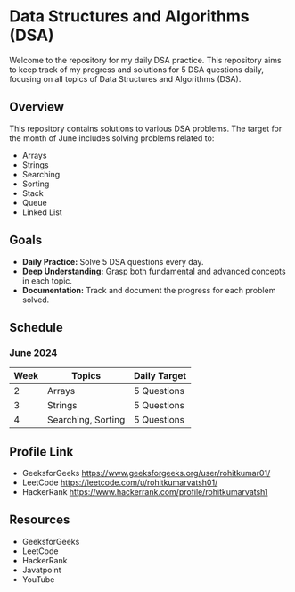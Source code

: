 # Data Structures and Algorithms (DSA) 

Welcome to the repository for my daily DSA practice. This repository aims to keep track of my progress and solutions for 5 DSA questions daily, focusing on all topics of Data Structures and Algorithms (DSA).

## Overview

This repository contains solutions to various DSA problems. The target for the month of June includes solving problems related to:

- Arrays
- Strings 
- Searching
- Sorting
- Stack
- Queue
- Linked List

## Goals

- **Daily Practice:** Solve 5 DSA questions every day. 
- **Deep Understanding:** Grasp both fundamental and advanced concepts in each topic.
- **Documentation:** Track and document the progress for each problem solved.

## Schedule

### June 2024

| Week | Topics                     | Daily Target |
|------|----------------------------|--------------|
| 2    | Arrays                     | 5 Questions  |
| 3    | Strings                    | 5 Questions  |
| 4    | Searching, Sorting         | 5 Questions  |

## Profile Link
- GeeksforGeeks https://www.geeksforgeeks.org/user/rohitkumar01/
- LeetCode      https://leetcode.com/u/rohitkumarvatsh01/
- HackerRank    https://www.hackerrank.com/profile/rohitkumarvatsh1

## Resources
- GeeksforGeeks
- LeetCode
- HackerRank
- Javatpoint 
- YouTube
